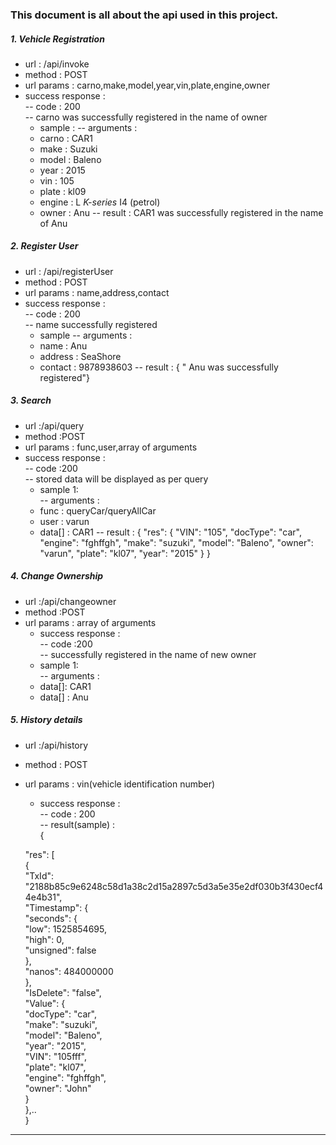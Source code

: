 ### This document is all about the api used in this project.  

##### 1. Vehicle Registration

* url : /api/invoke
* method : POST
*  url params : carno,make,model,year,vin,plate,engine,owner
* success response :  
  -- code : 200   
  -- carno was successfully registered in the name of owner  
  *  sample :
  -- arguments :
  * carno : CAR1
  * make : Suzuki
  * model : Baleno
  * year : 2015
  * vin : 105
  * plate : kl09
  * engine : L _K-series_ I4 (petrol)
  * owner : Anu
  -- result : CAR1 was successfully registered in the name of Anu

##### 2. Register User

* url : /api/registerUser
* method : POST
* url params : name,address,contact
* success response :  
  -- code : 200  
  -- name successfully registered
  * sample
  -- arguments :
  * name : Anu
  * address : SeaShore
  * contact : 9878938603
  -- result : { " Anu was successfully registered"}

##### 3. Search

* url :/api/query
*  method :POST
*  url params : func,user,array of arguments
*  success response :  
   -- code :200  
   -- stored data will be displayed as per query
   - sample 1:  
   -- arguments :
   *   func : queryCar/queryAllCar
   *	user : varun
   *	data[] : CAR1
   -- result : {
"res": {
"VIN": "105",
"docType": "car",
"engine": "fghffgh",
"make": "suzuki",
"model": "Baleno",
"owner": "varun",
"plate": "kl07",
"year": "2015"
}
}

##### 4. Change Ownership

* url :/api/changeowner
*  method :POST
*  url params : array of arguments
   *  success response :  
   -- code :200  
   -- successfully registered in the name of new owner
   - sample 1:  
   -- arguments :
   *	data[]: CAR1
   *	data[] : Anu
   
##### 5. History details

* url :/api/history
*  method : POST
*  url params : vin(vehicle identification number) 
   *   success response :  
   --  code : 200  
   --  result(sample) :  
   {  
   
    "res": [      
        {          
            "TxId": "2188b85c9e6248c58d1a38c2d15a2897c5d3a5e35e2df030b3f430ecf44e4b31",              
            "Timestamp": {  
                       "seconds": {  
                       "low": 1525854695,  
                       "high": 0,  
                       "unsigned": false  
                       },  
                    "nanos": 484000000  
                   },  
            "IsDelete": "false",  
             "Value": {  
                     "docType": "car",  
                     "make": "suzuki",  
                     "model": "Baleno",  
                     "year": "2015",  
                     "VIN": "105fff",  
                     "plate": "kl07",  
                     "engine": "fghffgh",  
                     "owner": "John"  
                     }  
              },..  
        }     

----
